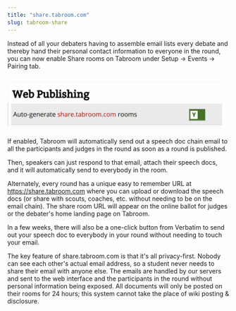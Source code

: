 ```yaml
---
title: "share.tabroom.com"
slug: tabroom-share
---
```


Instead of all your debaters having to assemble email lists every debate
and thereby hand their personal contact information to everyone in the
round, you can now enable Share rooms on Tabroom under Setup -> Events
-> Pairing tab.

<img src="/screenshots/Share.tabroom.com_Enable_Setting.png" title="Share.tabroom.com_Enable_Setting.png" />

If enabled, Tabroom will automatically send out a speech doc chain email
to all the participants and judges in the round as soon as a round is
published.

Then, speakers can just respond to that email, attach their speech docs,
and it will automatically send to everybody in the room.

Alternately, every round has a unique easy to remember URL at
https://share.tabroom.com where you can upload or download the speech
docs (or share with scouts, coaches, etc. without needing to be on the
email chain). The share room URL will appear on the online ballot for
judges or the debater's home landing page on Tabroom.

In a few weeks, there will also be a one-click button from Verbatim to
send out your speech doc to everybody in your round without needing to
touch your email.

The key feature of share.tabroom.com is that it's all privacy-first.
Nobody can see each other's actual email address, so a student never
needs to share their email with anyone else. The emails are handled by
our servers and sent to the web interface and the participants in the
round without personal information being exposed. All documents will
only be posted on their rooms for 24 hours; this system cannot take the
place of wiki posting & disclosure.